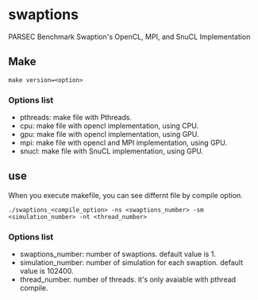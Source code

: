# swaptions
PARSEC Benchmark Swaption's OpenCL, MPI, and SnuCL Implementation

## Make
```make version=<option>```
### Options list
* pthreads: make file with Pthreads.
* cpu: make file with opencl implementation, using CPU.
* gpu: make file with opencl implementation, using GPU.
* mpi: make file with opencl and MPI implementation, using GPU.
* snucl: make file with SnuCL implementation, using GPU.

## use
When you execute makefile, you can see differnt file by compile option.

```./swaptions_<compile_option> -ns <swaptions_number> -sm <simulation_number> -nt <thread_number>```

### Options list
* swaptions_number: number of swaptions. default value is 1.
* simulation_number: number of simulation for each swaption. default value is 102400.
* thread_number. number of threads. it's only avaiable with pthread compile.
